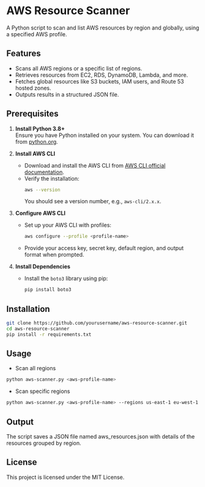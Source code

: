 # AWS Resource Scanner

A Python script to scan and list AWS resources by region and globally, using a specified AWS profile.

## Features

- Scans all AWS regions or a specific list of regions.
- Retrieves resources from EC2, RDS, DynamoDB, Lambda, and more.
- Fetches global resources like S3 buckets, IAM users, and Route 53 hosted zones.
- Outputs results in a structured JSON file.

## Prerequisites

1. **Install Python 3.8+**  
   Ensure you have Python installed on your system. You can download it from [python.org](https://www.python.org/).

2. **Install AWS CLI**

   - Download and install the AWS CLI from [AWS CLI official documentation](https://aws.amazon.com/cli/).
   - Verify the installation:
     ```bash
     aws --version
     ```
     You should see a version number, e.g., `aws-cli/2.x.x`.

3. **Configure AWS CLI**

   - Set up your AWS CLI with profiles:
     ```bash
     aws configure --profile <profile-name>
     ```
   - Provide your access key, secret key, default region, and output format when prompted.

4. **Install Dependencies**
   - Install the `boto3` library using pip:
     ```bash
     pip install boto3
     ```

## Installation

```bash
git clone https://github.com/yourusername/aws-resource-scanner.git
cd aws-resource-scanner
pip install -r requirements.txt
```

## Usage

- Scan all regions

```bash
python aws-scanner.py <aws-profile-name>
```

- Scan specific regions

```bash
python aws-scanner.py <aws-profile-name> --regions us-east-1 eu-west-1
```

## Output

The script saves a JSON file named aws_resources.json with details of the resources grouped by region.

## License

This project is licensed under the MIT License.
